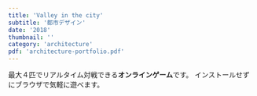 ```yaml
---
title: 'Valley in the city'
subtitle: '都市デザイン'
date: '2018'
thumbnail: ''
category: 'architecture'
pdf: 'architecture-portfolio.pdf'
---
```


最大４匹でリアルタイム対戦できる**オンラインゲーム**です。
インストールせずにブラウザで気軽に遊べます。